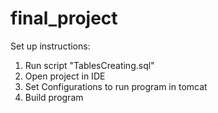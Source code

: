 # final_project
Set up instructions:
1. Run script "TablesCreating.sql"
2. Open project in IDE
3. Set Configurations to run program in tomcat
4. Build program
